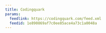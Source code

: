 ```yaml
---
title: Codingquark
params:
  feedlink: https://codingquark.com/feed.xml
  feedid: 1e890869af7c0ee85ace4a73c1a0048a
---
```

